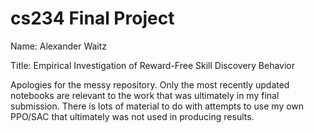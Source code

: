 # cs234 Final Project

Name: Alexander Waitz

Title: Empirical Investigation of Reward-Free Skill Discovery Behavior

Apologies for the messy repository. Only the most recently updated
notebooks are relevant to the work that was ultimately in my final submission.
There is lots of material to do with attempts to use my own PPO/SAC that
ultimately was not used in producing results.